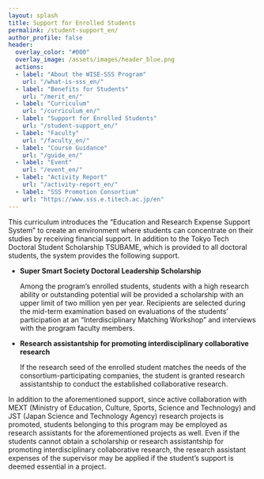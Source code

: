 ```yaml
---
layout: splash
title: Support for Enrolled Students
permalink: /student-support_en/
author_profile: false
header:
  overlay_color: "#000"
  overlay_image: /assets/images/header_blue.png
  actions:
  - label: "About the WISE-SSS Program"
    url: "/what-is-sss_en/"
  - label: "Benefits for Students"
    url: "/merit_en/"
  - label: "Curriculum"
    url: "/curriculum_en/"
  - label: "Support for Enrolled Students"
    url: "/student-support_en/"
  - label: "Faculty"
    url: "/faculty_en/"
  - label: "Course Guidance"
    url: "/guide_en/"
  - label: "Event"
    url: "/event_en/"
  - label: "Activity Report"
    url: "/activity-report_en/"
  - label: "SSS Promotion Consortium"
    url: "https://www.sss.e.titech.ac.jp/en"
---
```


This curriculum introduces the “Education and Research Expense Support System” to create an environment where students can concentrate on their studies by receiving financial support. In addition to the Tokyo Tech Doctoral Student Scholarship TSUBAME, which is provided to all doctoral students, the system provides the following support.

* **Super Smart Society Doctoral Leadership Scholarship**

  Among the program’s enrolled students, students with a high research ability or outstanding potential will be provided a scholarship with an upper limit of two million yen per year. Recipients are selected during the mid-term examination based on evaluations of the students’ participation at an “Interdisciplinary Matching Workshop” and interviews with the program faculty members.

* **Research assistantship for promoting interdisciplinary collaborative research**

  If the research seed of the enrolled student matches the needs of the consortium-participating companies, the student is granted research assistantship to conduct the established collaborative research.

 In addition to the aforementioned support, since active collaboration with MEXT (Ministry of Education, Culture, Sports, Science and Technology) and JST (Japan Science and Technology Agency) research projects is promoted, students belonging to this program may be employed as research assistants for the aforementioned projects as well. Even if the students cannot obtain a scholarship or research assistantship for promoting interdisciplinary collaborative research, the research assistant expenses of the supervisor may be applied if the student’s support is deemed essential in a project.
